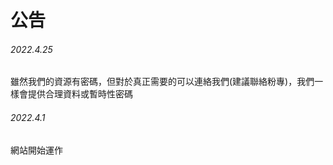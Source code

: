 # 公告  
###### 2022.4.25  
雖然我們的資源有密碼，但對於真正需要的可以連絡我們(建議聯絡粉專)，我們一樣會提供合理資料或暫時性密碼
###### 2022.4.1  
網站開始運作  
